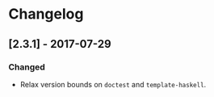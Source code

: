 # Changelog

## [2.3.1] - 2017-07-29

### Changed

- Relax version bounds on `doctest` and `template-haskell`.
